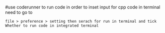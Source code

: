 #use coderunner to  run code
in order to inset input for cpp code in terminal need to go to
```
file > preference > setting then serach for run in terminal and tick Whether to run code in integrated terminal
```
